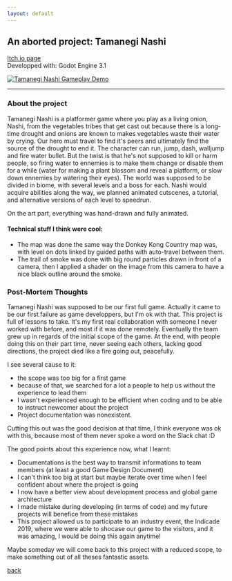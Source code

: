 ```yaml
---
layout: default
---
```


## An aborted project: Tamanegi Nashi

[Itch.io page ](https://hepcoco.itch.io/tamanegi-nashi)     
Developped with: Godot Engine 3.1

[![Tamanegi Nashi Gameplay Demo](http://img.youtube.com/vi/fF0Olln2oH0/0.jpg)](http://www.youtube.com/watch?v=fF0Olln2oH0 "Tamanegi Nashi Gameplay Demo")
* * * 

### About the project
Tamanegi Nashi is a platformer game where you play as a living onion, Nashi, from the vegetables tribes that get cast out because
there is a long-time drought and onions are known to makes vegetables waste their water by crying. Our hero must travel to find 
it's peers and ultimately find the source of the drought to end it. The character can run, jump, dash, walljump and fire water bullet. 
But the twist is that he's not supposed to kill or harm people, so firing water to ennemies is to make them change or disable
them for a while (water for making a plant blossom and reveal a platform, or slow down ennemies by watering their eyes). The 
world was supposed to be divided in biome, with several levels and a boss for each. Nashi would acquire abilities along the way,
we planned animated cutscenes, a tutorial, and alternative versions of each level to speedrun. 

On the art part, everything was hand-drawn and fully animated.

#### Technical stuff I think were cool:
* The map was done the same way the Donkey Kong Country map was, with level on dots linked by guided paths with auto-travel between them.
* The trail of smoke was done with big round particles drawn in front of a camera, then I applied a shader on the image from this camera 
to have a nice black outline around the smoke. 

### Post-Mortem Thoughts
Tamanegi Nashi was supposed to be our first full game. Actually it came to be our first failure as game developpers, 
but I'm ok with that. This project is full of lessons to take. It's my first real collaboration with someone 
I never worked with before, and most if it was done remotely. Eventually the team grew up in regards of the 
initial scope of the game. At the end, with people doing this on their part time, never seeing each others, lacking
good directions, the project died like a fire going out, peacefully.

I see several cause to it:
* the scope was too big for a first game
* because of that, we searched for a lot a people  to help us without the experience to lead them
* I wasn't experienced enough to be efficient when coding and to be able to instruct newcomer about the project
* Project documentation was nonexistent. 

Cutting this out was the good decision at that time, I think everyone was ok with this, because most of them never spoke a 
word on the Slack chat :D

The good points about this experience now, what I learnt:
* Documentations is the best way to transmit informations to team members (at least a good Game Design Document)
* I can't think too big at start but maybe iterate over time when I feel confident about where the project is going
* I now have a better view about development process and global game architecture
* I made mistake during developing (in terms of code) and my future projects will benefice from these mistakes
* This project allowed us to participate to an industry event, the Indicade 2019, where we were able to shocase our game
to the visitors, and it was amazing, I would be doing this again anytime!

Maybe someday we will come back to this project with a reduced scope, to make something out of all theses fantastic assets.

[back](../)
